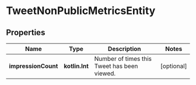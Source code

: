 
# TweetNonPublicMetricsEntity

## Properties
Name | Type | Description | Notes
------------ | ------------- | ------------- | -------------
**impressionCount** | **kotlin.Int** | Number of times this Tweet has been viewed. |  [optional]



